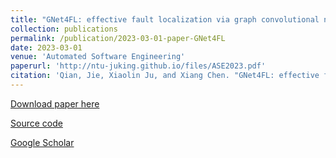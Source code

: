 ```yaml
---
title: "GNet4FL: effective fault localization via graph convolutional neural network"
collection: publications
permalink: /publication/2023-03-01-paper-GNet4FL
date: 2023-03-01
venue: 'Automated Software Engineering'
paperurl: 'http://ntu-juking.github.io/files/ASE2023.pdf'
citation: 'Qian, Jie, Xiaolin Ju, and Xiang Chen. "GNet4FL: effective fault localization via graph convolutional neural network." Automated Software Engineering 30, no. 2 (2023): 16.'
---
```


[Download paper here](http://ntu-juking.github.io/files/ASE2023.pdf)

[Source code](https://github.com/humorrr/GNet4FL)

[Google Scholar](https://scholar.google.com/scholar?hl=en&as_sdt=0%2C5&q=GNet4FL%3A+effective+fault+localization+via+graph+convolutional+neural+network&btnG=)
